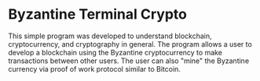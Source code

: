 # Byzantine Terminal Crypto

This simple program was developed to understand blockchain, cryptocurrency, and cryptography in general. 
The program allows a user to develop a blockchain using the Byzantine cryptocurrency to make transactions 
between other users. The user can also "mine" the Byzantine currency via proof of work protocol similar to 
Bitcoin.  